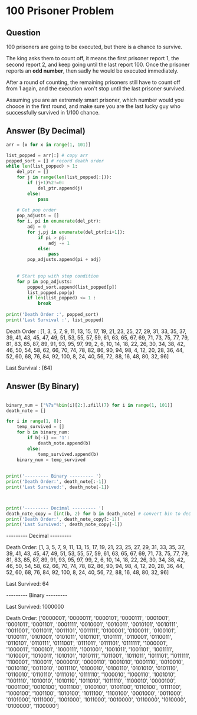 # 100 Prisoner Problem

## Question

100 prisoners are going to be executed, but there is a chance to survive.

The king asks them to count off, it means the first prisoner report 1, the second report 2, and keep going until the last report 100.
Once the prisoner reports an **odd number**, then sadly he would be executed immediately.

After a round of counting, the remaining prisoners still have to count off from 1 again,
and the execution won't stop until the last prisoner survived.

Assuming you are an extremely smart prisoner, which number would you chooce in the first round, 
and make sure you are the last lucky guy who successfully survived in 1/100 chance.





## Answer (By Decimal)

```python
arr = [x for x in range(1, 101)]

list_popped = arr[:] # copy arr
popped_sort = [] # record death order
while len(list_popped) > 1:
    del_ptr = []
    for j in range(len(list_popped[:])):
        if (j+1)%2!=0:
            del_ptr.append(j)
        else:
            pass
    
    # Get pop order
    pop_adjusts = []
    for i, pi in enumerate(del_ptr):
        adj = 0
        for j,pj in enumerate(del_ptr[:i+1]):
            if pi > pj:
                adj -= 1
            else:
                pass
        pop_adjusts.append(pi + adj)
    
    
    # Start pop with stop condition
    for p in pop_adjusts:
        popped_sort.append(list_popped[p])
        list_popped.pop(p)
        if len(list_popped) <= 1 :
            break
        
print('Death Order :', popped_sort)
print('Last Survival :', list_popped)
```

Death Order : [1, 3, 5, 7, 9, 11, 13, 15, 17, 19, 21, 23, 25, 27, 29, 31, 33, 35, 37, 39, 41, 43, 45, 47, 49, 51, 53, 55, 57, 59, 61, 63, 65, 67, 69, 71, 73, 75, 77, 79, 81, 83, 85, 87, 89, 91, 93, 95, 97, 99, 2, 6, 10, 14, 18, 22, 26, 30, 34, 38, 42, 46, 50, 54, 58, 62, 66, 70, 74, 78, 82, 86, 90, 94, 98, 4, 12, 20, 28, 36, 44, 52, 60, 68, 76, 84, 92, 100, 8, 24, 40, 56, 72, 88, 16, 48, 80, 32, 96]

Last Survival : [64]




## Answer (By Binary)

```python

binary_num = ["%7s"%bin(i)[2:].zfill(7) for i in range(1, 101)]
death_note = []

for i in range(1, 8):
    temp_survived = []
    for b in binary_num:
        if b[-i] == '1':
            death_note.append(b)
        else:
            temp_survived.append(b) 
    binary_num = temp_survived
    
            
print('--------- Binary --------- ')
print('Death Order:', death_note[:-1])
print('Last Survived:', death_note[-1])



print('--------- Decimal --------- ')
death_note_copy = [int(b, 2) for b in death_note] # convert bin to dec
print('Death Order:', death_note_copy[:-1])
print('Last Survived:', death_note_copy[-1])
```

--------- Decimal --------- 

Death Order: [1, 3, 5, 7, 9, 11, 13, 15, 17, 19, 21, 23, 25, 27, 29, 31, 33, 35, 37, 39, 41, 43, 45, 47, 49, 51, 53, 55, 57, 59, 61, 63, 65, 67, 69, 71, 73, 75, 77, 79, 81, 83, 85, 87, 89, 91, 93, 95, 97, 99, 2, 6, 10, 14, 18, 22, 26, 30, 34, 38, 42, 46, 50, 54, 58, 62, 66, 70, 74, 78, 82, 86, 90, 94, 98, 4, 12, 20, 28, 36, 44, 52, 60, 68, 76, 84, 92, 100, 8, 24, 40, 56, 72, 88, 16, 48, 80, 32, 96]

Last Survived: 64



--------- Binary --------- 

Last Survived: 1000000

Death Order:
['0000001',
 '0000011',
 '0000101',
 '0000111',
 '0001001',
 '0001011',
 '0001101',
 '0001111',
 '0010001',
 '0010011',
 '0010101',
 '0010111',
 '0011001',
 '0011011',
 '0011101',
 '0011111',
 '0100001',
 '0100011',
 '0100101',
 '0100111',
 '0101001',
 '0101011',
 '0101101',
 '0101111',
 '0110001',
 '0110011',
 '0110101',
 '0110111',
 '0111001',
 '0111011',
 '0111101',
 '0111111',
 '1000001',
 '1000011',
 '1000101',
 '1000111',
 '1001001',
 '1001011',
 '1001101',
 '1001111',
 '1010001',
 '1010011',
 '1010101',
 '1010111',
 '1011001',
 '1011011',
 '1011101',
 '1011111',
 '1100001',
 '1100011',
 '0000010',
 '0000110',
 '0001010',
 '0001110',
 '0010010',
 '0010110',
 '0011010',
 '0011110',
 '0100010',
 '0100110',
 '0101010',
 '0101110',
 '0110010',
 '0110110',
 '0111010',
 '0111110',
 '1000010',
 '1000110',
 '1001010',
 '1001110',
 '1010010',
 '1010110',
 '1011010',
 '1011110',
 '1100010',
 '0000100',
 '0001100',
 '0010100',
 '0011100',
 '0100100',
 '0101100',
 '0110100',
 '0111100',
 '1000100',
 '1001100',
 '1010100',
 '1011100',
 '1100100',
 '0001000',
 '0011000',
 '0101000',
 '0111000',
 '1001000',
 '1011000',
 '0010000',
 '0110000',
 '1010000',
 '0100000',
 '1100000']

